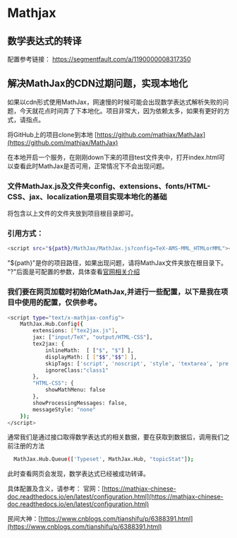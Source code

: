 # Mathjax
## 数学表达式的转译

配置参考链接：
https://segmentfault.com/a/1190000008317350


##  解决MathJax的CDN过期问题，实现本地化

如果以cdn形式使用MathJax，网速慢的时候可能会出现数学表达式解析失败的问题，今天就花点时间弄了下本地化。项目非常大，因为依赖太多，如果有更好的方式，请指点。

将GitHub上的项目clone到本地
[https://github.com/mathjax/MathJax](https://github.com/mathjax/MathJax)

在本地开启一个服务，在刚刚down下来的项目test文件夹中，打开index.html可以查看此时MathJax是否可用，正常情况下不会出现问题。
### 文件MathJax.js及文件夹config、extensions、fonts/HTML-CSS、jax、localization是项目实现本地化的基础
将包含以上文件的文件夹放到项目根目录即可。
### 引用方式：
 ```bash
<script src="${path}/MathJax/MathJax.js?config=TeX-AMS-MML_HTMLorMML"></script>
```
"${path}"是你的项目路径，如果出现问题，请将MathJax文件夹放在根目录下。
"?"后面是可配置的参数，具体查看[官网相关介绍](http://docs.mathjax.org/en/latest/config-files.html)
### 我们要在网页加载时初始化MathJax,并进行一些配置，以下是我在项目中使用的配置，仅供参考。
```bash
<script type="text/x-mathjax-config">
    MathJax.Hub.Config({
        extensions: ["tex2jax.js"],
        jax: ["input/TeX", "output/HTML-CSS"],
        tex2jax: {
            inlineMath:  [ ["$", "$"] ],
            displayMath: [ ["$$","$$"] ],
            skipTags: ['script', 'noscript', 'style', 'textarea', 'pre','code','a'],
            ignoreClass:"class1"
        },
        "HTML-CSS": {
            showMathMenu: false
        },
        showProcessingMessages: false,
        messageStyle: "none"
    });
</script>
```
通常我们是通过接口取得数学表达式的相关数据，要在获取到数据后，调用我们之前注册的方法
```bash
  MathJax.Hub.Queue(['Typeset', MathJax.Hub, "topicStat"]);
```
此时查看网页会发现，数学表达式已经被成功转译。

具体配置及含义，请参考：
官网：[https://mathjax-chinese-doc.readthedocs.io/en/latest/configuration.html](https://mathjax-chinese-doc.readthedocs.io/en/latest/configuration.html)

民间大神：[https://www.cnblogs.com/tianshifu/p/6388391.html](https://www.cnblogs.com/tianshifu/p/6388391.html)